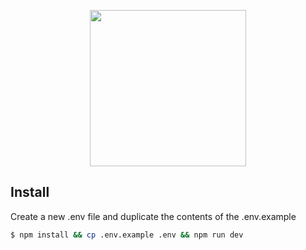 <p align="center">
	<a href="https://github.com/xaaphrodite"><img src="/uploads/images/JS.png" width="250px"></a>
</p>

## Install

Create a new .env file and duplicate the contents of the .env.example

<!-- eslint-disable no-unused-vars -->

```sh
$ npm install && cp .env.example .env && npm run dev
```
